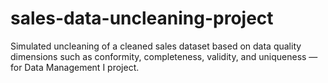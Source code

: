 # sales-data-uncleaning-project
Simulated uncleaning of a cleaned sales dataset based on data quality dimensions such as conformity, completeness, validity, and uniqueness — for Data Management I project.
